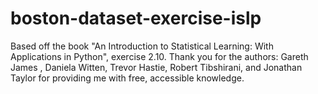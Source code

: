 # boston-dataset-exercise-islp
Based off the book "An Introduction to Statistical Learning: With Applications in Python", exercise 2.10. Thank you for the authors: Gareth James , Daniela Witten, Trevor Hastie, Robert Tibshirani, and Jonathan Taylor for providing me with free, accessible knowledge.
